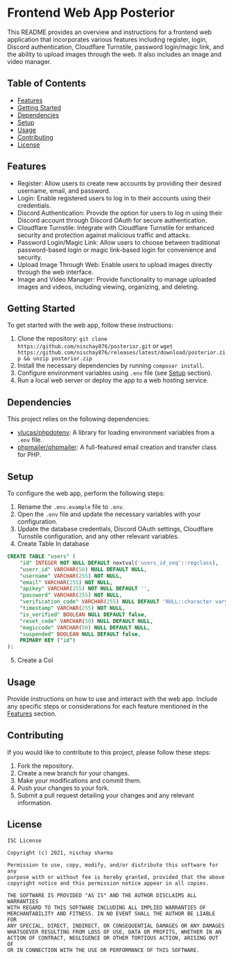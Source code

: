 # Frontend Web App Posterior

This README provides an overview and instructions for a frontend web application that incorporates various features including register, login, Discord authentication, Cloudflare Turnstile, password login/magic link, and the ability to upload images through the web. It also includes an image and video manager.

## Table of Contents

- [Features](#features)
- [Getting Started](#getting-started)
- [Dependencies](#dependencies)
- [Setup](#setup)
- [Usage](#usage)
- [Contributing](#contributing)
- [License](#license)

## Features

- Register: Allow users to create new accounts by providing their desired username, email, and password.
- Login: Enable registered users to log in to their accounts using their credentials.
- Discord Authentication: Provide the option for users to log in using their Discord account through Discord OAuth for secure authentication.
- Cloudflare Turnstile: Integrate with Cloudflare Turnstile for enhanced security and protection against malicious traffic and attacks.
- Password Login/Magic Link: Allow users to choose between traditional password-based login or magic link-based login for convenience and security.
- Upload Image Through Web: Enable users to upload images directly through the web interface.
- Image and Video Manager: Provide functionality to manage uploaded images and videos, including viewing, organizing, and deleting.

## Getting Started

To get started with the web app, follow these instructions:

1. Clone the repository: `git clone https://github.com/nischay876/posterior.git` or `wget https://github.com/nischay876/releases/latest/download/posterior.zip && unzip posterior.zip`
2. Install the necessary dependencies by running `composer install`.
3. Configure environment variables using `.env` file (see [Setup](#setup) section).
4. Run a local web server or deploy the app to a web hosting service.

## Dependencies

This project relies on the following dependencies:

- [vlucas/phpdotenv](https://github.com/vlucas/phpdotenv): A library for loading environment variables from a `.env` file.
- [phpmailer/phpmailer](https://github.com/PHPMailer/PHPMailer): A full-featured email creation and transfer class for PHP.

## Setup

To configure the web app, perform the following steps:

1. Rename the `.env.example` file to `.env`.
2. Open the `.env` file and update the necessary variables with your configuration.
3. Update the database credentials, Discord OAuth settings, Cloudflare Turnstile configuration, and any other relevant variables.
4. Create Table In database
```sql
CREATE TABLE "users" (
    "id" INTEGER NOT NULL DEFAULT nextval('users_id_seq'::regclass),
    "userr_id" VARCHAR(50) NULL DEFAULT NULL,
    "username" VARCHAR(255) NOT NULL,
    "email" VARCHAR(255) NOT NULL,
    "apikey" VARCHAR(255) NOT NULL DEFAULT '',
    "password" VARCHAR(255) NOT NULL,
    "verification_code" VARCHAR(255) NULL DEFAULT 'NULL::character varying',
    "timestamp" VARCHAR(255) NOT NULL,
    "is_verified" BOOLEAN NULL DEFAULT false,
    "reset_code" VARCHAR(50) NULL DEFAULT NULL,
    "magiccode" VARCHAR(50) NULL DEFAULT NULL,
    "suspended" BOOLEAN NULL DEFAULT false,
    PRIMARY KEY ("id")
):
```
5. Create a Col


## Usage

Provide instructions on how to use and interact with the web app. Include any specific steps or considerations for each feature mentioned in the [Features](#features) section.

## Contributing

If you would like to contribute to this project, please follow these steps:

1. Fork the repository.
2. Create a new branch for your changes.
3. Make your modifications and commit them.
4. Push your changes to your fork.
5. Submit a pull request detailing your changes and any relevant information.

## License

```
ISC License

Copyright (c) 2021, nischay sharma

Permission to use, copy, modify, and/or distribute this software for any
purpose with or without fee is hereby granted, provided that the above
copyright notice and this permission notice appear in all copies.

THE SOFTWARE IS PROVIDED "AS IS" AND THE AUTHOR DISCLAIMS ALL WARRANTIES
WITH REGARD TO THIS SOFTWARE INCLUDING ALL IMPLIED WARRANTIES OF
MERCHANTABILITY AND FITNESS. IN NO EVENT SHALL THE AUTHOR BE LIABLE FOR
ANY SPECIAL, DIRECT, INDIRECT, OR CONSEQUENTIAL DAMAGES OR ANY DAMAGES
WHATSOEVER RESULTING FROM LOSS OF USE, DATA OR PROFITS, WHETHER IN AN
ACTION OF CONTRACT, NEGLIGENCE OR OTHER TORTIOUS ACTION, ARISING OUT OF
OR IN CONNECTION WITH THE USE OR PERFORMANCE OF THIS SOFTWARE.
```

